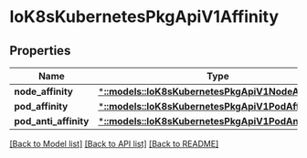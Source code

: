 # IoK8sKubernetesPkgApiV1Affinity

## Properties
Name | Type | Description | Notes
------------ | ------------- | ------------- | -------------
**node_affinity** | [***::models::IoK8sKubernetesPkgApiV1NodeAffinity**](io.k8s.kubernetes.pkg.api.v1.NodeAffinity.md) |  | [optional] 
**pod_affinity** | [***::models::IoK8sKubernetesPkgApiV1PodAffinity**](io.k8s.kubernetes.pkg.api.v1.PodAffinity.md) |  | [optional] 
**pod_anti_affinity** | [***::models::IoK8sKubernetesPkgApiV1PodAntiAffinity**](io.k8s.kubernetes.pkg.api.v1.PodAntiAffinity.md) |  | [optional] 

[[Back to Model list]](../README.md#documentation-for-models) [[Back to API list]](../README.md#documentation-for-api-endpoints) [[Back to README]](../README.md)


